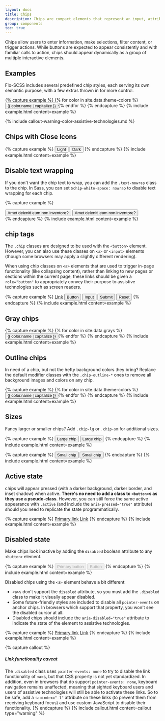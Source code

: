 ```yaml
---
layout: docs
title: Chips
description: Chips are compact elements that represent an input, attribute, or action.
group: components
toc: true
---
```


Chips allow users to enter information, make selections, filter content, or
trigger actions. While buttons are expected to appear consistently and with
familiar calls to action, chips should appear dynamically as a group of
multiple interactive elements.

## Examples

Flo-SCSS includes several predefined chip styles, each serving its own semantic purpose, with a few extras thrown in for more control.

{% capture example %}
{% for color in site.data.theme-colors %}
<button type="button" class="chip chip-{{ color.name }}">{{ color.name | capitalize }}</button>{% endfor %}
{% endcapture %}
{% include example.html content=example %}

{% include callout-warning-color-assistive-technologies.md %}

## Chips with Close Icons

{% capture example %}
<button type="button" class="chip chip-close chip-light">Light</button>
<button type="button" class="chip chip-close chip-dark">Dark</button>
{% endcapture %}
{% include example.html content=example %}

## Disable text wrapping

If you don't want the chip text to wrap, you can add the `.text-nowrap` class to the chip. In Sass, you can set `$chip-white-space: nowrap` to disable text wrapping for each chip.

{% capture example %}

<div class="w-10">
  <button class="chip chip-primary" type="submit">Amet deleniti eum non inventore?</button>
  <button class="chip chip-primary text-nowrap" type="submit">Amet deleniti eum non inventore?</button>
</div>
{% endcapture %}
{% include example.html content=example %}

## chip tags

The `.chip` classes are designed to be used with the `<button>` element. However, you can also use these classes on `<a>` or `<input>` elements (though some browsers may apply a slightly different rendering).

When using chip classes on `<a>` elements that are used to trigger in-page functionality (like collapsing content), rather than linking to new pages or sections within the current page, these links should be given a `role="button"` to appropriately convey their purpose to assistive technologies such as screen readers.

{% capture example %}
<a class="chip chip-primary" href="#" role="button">Link</a>
<button class="chip chip-primary" type="submit">Button</button>
<input class="chip chip-primary" type="button" value="Input">
<input class="chip chip-primary" type="submit" value="Submit">
<input class="chip chip-primary" type="reset" value="Reset">
{% endcapture %}
{% include example.html content=example %}

## Gray chips

{% capture example %}
{% for color in site.data.grays %}
<button type="button" class="chip chip-{{ color.name }}">{{ color.name | capitalize }}</button>{% endfor %}
{% endcapture %}
{% include example.html content=example %}

## Outline chips

In need of a chip, but not the hefty background colors they bring? Replace the default modifier classes with the `.chip-outline-*` ones to remove all background images and colors on any chip.

{% capture example %}
{% for color in site.data.theme-colors %}
<button type="button" class="chip chip-outline-{{ color.name }}">{{ color.name | capitalize }}</button>{% endfor %}
{% endcapture %}
{% include example.html content=example %}

## Sizes

Fancy larger or smaller chips? Add `.chip-lg` or `.chip-sm` for additional sizes.

{% capture example %}
<button type="button" class="chip chip-primary chip-lg">Large chip</button>
<button type="button" class="chip chip-secondary chip-lg">Large chip</button>
{% endcapture %}
{% include example.html content=example %}

{% capture example %}
<button type="button" class="chip chip-primary chip-sm">Small chip</button>
<button type="button" class="chip chip-secondary chip-sm">Small chip</button>
{% endcapture %}
{% include example.html content=example %}

## Active state

chips will appear pressed (with a darker background, darker border, and inset shadow) when active. **There's no need to add a class to `<button>`s as they use a pseudo-class**. However, you can still force the same active appearance with `.active` (and include the <code>aria-pressed="true"</code> attribute) should you need to replicate the state programmatically.

{% capture example %}
<a href="#" class="chip chip-primary chip-lg active" role="button" aria-pressed="true">Primary link</a>
<a href="#" class="chip chip-secondary chip-lg active" role="button" aria-pressed="true">Link</a>
{% endcapture %}
{% include example.html content=example %}

## Disabled state

Make chips look inactive by adding the `disabled` boolean attribute to any `<button>` element.

{% capture example %}
<button type="button" class="chip chip-lg chip-primary" disabled>Primary button</button>
<button type="button" class="chip chip-secondary chip-lg" disabled>Button</button>
{% endcapture %}
{% include example.html content=example %}

Disabled chips using the `<a>` element behave a bit different:

- `<a>`s don't support the `disabled` attribute, so you must add the `.disabled` class to make it visually appear disabled.
- Some future-friendly styles are included to disable all `pointer-events` on anchor chips. In browsers which support that property, you won't see the disabled cursor at all.
- Disabled chips should include the `aria-disabled="true"` attribute to indicate the state of the element to assistive technologies.

{% capture example %}
<a href="#" class="chip chip-primary chip-lg disabled" tabindex="-1" role="button" aria-disabled="true">Primary link</a>
<a href="#" class="chip chip-secondary chip-lg disabled" tabindex="-1" role="button" aria-disabled="true">Link</a>
{% endcapture %}
{% include example.html content=example %}

{% capture callout %}

##### Link functionality caveat

The `.disabled` class uses `pointer-events: none` to try to disable the link functionality of `<a>`s, but that CSS property is not yet standardized. In addition, even in browsers that do support `pointer-events: none`, keyboard navigation remains unaffected, meaning that sighted keyboard users and users of assistive technologies will still be able to activate these links. So to be safe, add a `tabindex="-1"` attribute on these links (to prevent them from receiving keyboard focus) and use custom JavaScript to disable their functionality.
{% endcapture %}
{% include callout.html content=callout type="warning" %}
